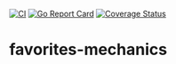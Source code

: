 [![CI](https://github.com/gerladeno/favorites-mechanics/actions/workflows/ci.yml/badge.svg)](https://github.com/gerladeno/favorites-mechanics/actions/workflows/ci.yml)
[![Go Report Card](https://goreportcard.com/badge/github.com/gerladeno/favorites-mechanics)](https://goreportcard.com/report/github.com/gerladeno/favorites-mechanics)
[![Coverage Status](https://coveralls.io/repos/github/gerladeno/favorites-mechanics/badge.svg)](https://coveralls.io/github/gerladeno/favorites-mechanics)

# favorites-mechanics